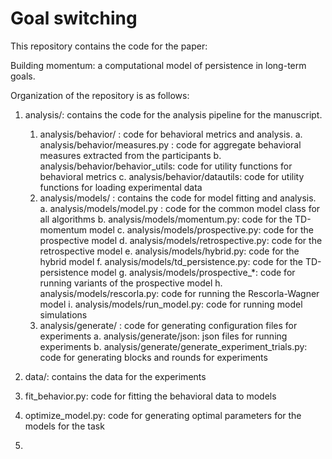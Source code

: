 # Goal switching

This repository contains the code for the paper: 

Building momentum: a computational model of persistence in long-term goals.

Organization of the repository is as follows:

1. analysis/:  contains the code for the analysis pipeline for the manuscript.
    1. analysis/behavior/ : code for behavioral metrics and analysis.
            a. analysis/behavior/measures.py : code for aggregate behavioral measures extracted from the participants
            b. analysis/behavior/behavior_utils: code for utility functions for behavioral metrics
            c. analysis/behavior/datautils: code for utility functions for loading experimental data
    2. analysis/models/ : contains the code for model fitting and analysis.
            a. analysis/models/model.py : code for the common model class for all algorithms
            b. analysis/models/momentum.py: code for the TD-momentum model
            c. analysis/models/prospective.py: code for the prospective model
            d. analysis/models/retrospective.py: code for the retrospective model
            e. analysis/models/hybrid.py: code for the hybrid model
            f. analysis/models/td_persistence.py: code for the TD-persistence model
            g. analysis/models/prospective_*: code for running variants of the prospective model
            h. analysis/models/rescorla.py: code for running the Rescorla-Wagner model
            i. analysis/models/run_model.py: code for running model simulations
    3. analysis/generate/ : code for generating configuration files for experiments
            a. analysis/generate/json: json files for running experiments
            b. analysis/generate/generate_experiment_trials.py: code for generating blocks and rounds for experiments

2. data/: contains the data for the experiments
3. fit_behavior.py: code for fitting the behavioral data to models
4. optimize_model.py: code for generating optimal parameters for the models for the task
5. 
